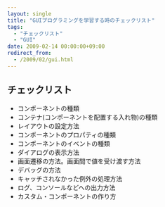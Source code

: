 ```yaml
---
layout: single
title: "GUIプログラミングを学習する時のチェックリスト"
tags:
  - "チェックリスト"
  - "GUI"
date: 2009-02-14 00:00:00+09:00
redirect_from:
  - /2009/02/gui.html
---
```


## チェックリスト

- コンポーネントの種類
- コンテナ(コンポーネントを配置する入れ物)の種類
- レイアウトの設定方法
- コンポーネントのプロパティの種類
- コンポーネントのイベントの種類
- ダイアログの表示方法
- 画面遷移の方法。画面間で値を受け渡す方法
- デバッグの方法
- キャッチされなかった例外の処理方法
- ログ、コンソールなどへの出力方法
- カスタム・コンポーネントの作り方

